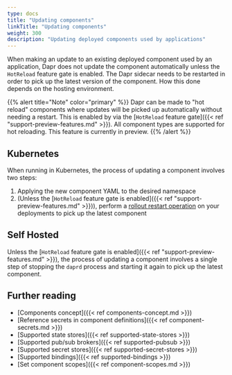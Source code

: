 ```yaml
---
type: docs
title: "Updating components"
linkTitle: "Updating components"
weight: 300
description: "Updating deployed components used by applications"
---
```


When making an update to an existing deployed component used by an application, Dapr does not update the component automatically unless the `HotReload` feature gate is enabled.
The Dapr sidecar needs to be restarted in order to pick up the latest version of the component.
How this done depends on the hosting environment.

{{% alert title="Note" color="primary" %}}
Dapr can be made to "hot reload" components where updates will be picked up automatically without needing a restart.
This is enabled by via the [`HotReload` feature gate]({{< ref "support-preview-features.md" >}}).
All component types are supported for hot reloading.
This feature is currently in preview.
{{% /alert %}}

## Kubernetes

When running in Kubernetes, the process of updating a component involves two steps:

1. Applying the new component YAML to the desired namespace
2. (Unless the [`HotReload` feature gate is enabled]({{< ref "support-preview-features.md" >}})), perform a [rollout restart operation](https://kubernetes.io/docs/reference/kubectl/cheatsheet/#updating-resources) on your deployments to pick up the latest component

## Self Hosted

Unless the [`HotReload` feature gate is enabled]({{< ref "support-preview-features.md" >}}), the process of updating a component involves a single step of stopping the `daprd` process and starting it again to pick up the latest component.

## Further reading
- [Components concept]({{< ref components-concept.md >}})
- [Reference secrets in component definitions]({{< ref component-secrets.md >}})
- [Supported state stores]({{< ref supported-state-stores >}})
- [Supported pub/sub brokers]({{< ref supported-pubsub >}})
- [Supported secret stores]({{< ref supported-secret-stores >}})
- [Supported bindings]({{< ref supported-bindings >}})
- [Set component scopes]({{< ref component-scopes.md >}})
